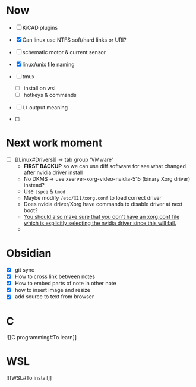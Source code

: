# Now
- [ ] KiCAD plugins

- [x] Can linux use NTFS soft/hard links or URI?
- [ ] schematic motor & current sensor
- [x] linux/unix file naming
- [ ] tmux
    - [ ] install on wsl
    - [ ] hotkeys & commands
- [ ] `ll` output meaning
- [ ] 

# Next work moment
- [ ] [[Linux#Drivers]] -> tab group 'VMware'
    - **FIRST BACKUP** so we can use diff software for see what changed after nvidia driver install
    - No DKMS -> use xserver-xorg-video-nvidia-515 (binary Xorg driver) instead?
    - Use `lspci` & `kmod`
    - Maybe modify `/etc/X11/xorg.conf` to load correct driver
    - Does nvidia driver/Xorg have commands to disable driver at next boot?
    - [You should also make sure that you don't have an xorg.conf file which is explicitly selecting the nvidia driver since this will fail.](https://askubuntu.com/questions/779155/switch-video-drivers-in-dual-boot-environment)
    - 

# Obsidian
- [x] git sync
- [x] How to cross link between notes
- [x] How to embed parts of note in other note
- [x] how to insert image and resize
- [x] add source to text from browser

# C
![[C programming#To learn]]

# WSL
![[WSL#To install]]

